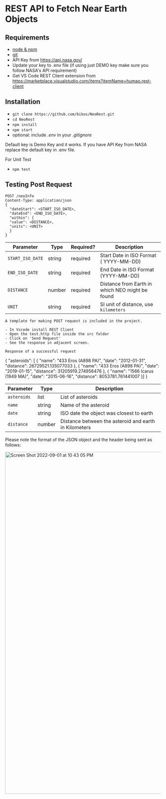 # REST API to Fetch Near Earth Objects 

## Requirements

- [node & npm](https://nodejs.org/en/)
- [git](https://www.robinwieruch.de/git-essential-commands/)
- API Key from https://api.nasa.gov/
- Update your key to .env file (if using just DEMO key make sure you follow NASA's API requirement)
- Get VS Code REST Client extension from https://marketplace.visualstudio.com/items?itemName=humao.rest-client


## Installation
- `git clone https://github.com/bikos/NeoRest.git`
- `cd NeoRest`
- `npm install`
- `npm start`
-  optional: include _.env_ in your _.gitignore_

Default key is Demo Key and it works. If you have API Key from NASA replace the default key in .env file.

For Unit Test
- `npm test`


## Testing Post Request

```
POST /neoInfo
Content-Type: application/json
{
  "dateStart": <START_ISO_DATE>,
  "dateEnd": <END_ISO_DATE>,
  "within": {
  "value": <DISTANCE>,
  "units": <UNIT> 
  }
}
```
| Parameter       | Type     | Required?  | Description  |
| -------------   |----------|------------|--------------|
| `START_ISO_DATE`      | string   | required   |Start Date in ISO Format ( YYYY-MM-DD)|
| `END_ISO_DATE`      | string   | required   | End Date in ISO Format (YYYY-MM-DD) |
| `DISTANCE`      | number   | required   | Distance from Earth in which NEO might be found|
| `UNIT`          | string   | required   | SI unit of distance, use `kilometers` |


```
A template for making POST request is included in the project.

- In Vscode install REST Client
- Open the test.http file inside the src folder
- Click on 'Send Request'
- See the response in adjacent screen.
```

```
Response of a successful request
```

{
  "asteroids": [
    {
      "name": "433 Eros (A898 PA)",
      "date": "2012-01-31",
      "distance": 26729521.135077033
    },
    {
      "name": "433 Eros (A898 PA)",
      "date": "2019-01-15",
      "distance": 31205919.274956476
    },
    {
      "name": "1566 Icarus (1949 MA)",
      "date": "2015-06-16",
      "distance": 8053781.761441007
    }]
 }   

| Parameter       | Type     | Description  |
| -------------   |----------|--------------|
| `asteroids`          | list     | List of asteroids  |
| `name`         | string   | Name of the asteroid |
| `date`       | string   | ISO date the object was closest to earth |
| `distance`        | number   | Distance between the asteroid and earth in Kilometers |




Please note the format of the JSON object and the header being sent as follows:

<img width="1103" alt="Screen Shot 2022-09-01 at 10 43 05 PM" src="https://user-images.githubusercontent.com/4242921/188055926-0fda50c2-530c-48f2-9d17-2c71c59ca72a.png">

